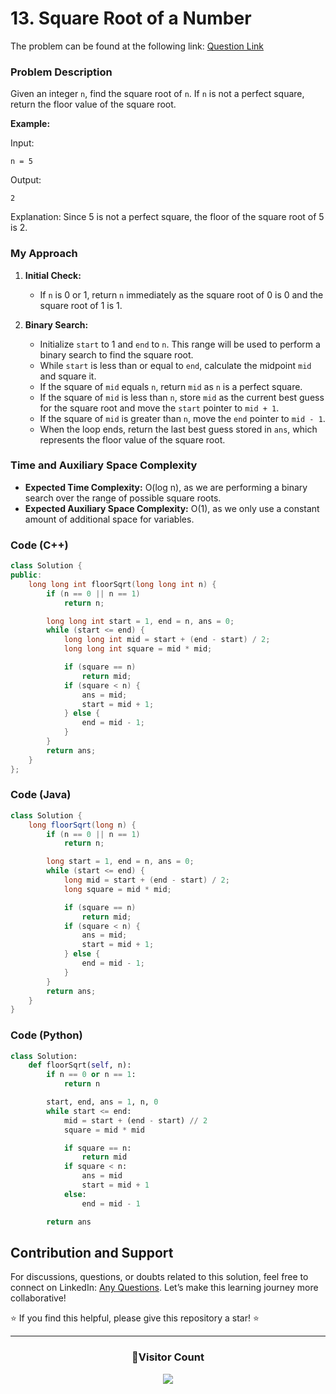 # <b>13. Square Root of a Number</b>

The problem can be found at the following link: [Question Link](https://www.geeksforgeeks.org/problems/square-root/1)

### Problem Description

Given an integer `n`, find the square root of `n`. If `n` is not a perfect square, return the floor value of the square root.

**Example:**

Input:
```
n = 5
```
Output:
```
2
```
Explanation: Since 5 is not a perfect square, the floor of the square root of 5 is 2.

### My Approach

1. **Initial Check:**
   - If `n` is 0 or 1, return `n` immediately as the square root of 0 is 0 and the square root of 1 is 1.

2. **Binary Search:**
   - Initialize `start` to 1 and `end` to `n`. This range will be used to perform a binary search to find the square root.
   - While `start` is less than or equal to `end`, calculate the midpoint `mid` and square it.
   - If the square of `mid` equals `n`, return `mid` as `n` is a perfect square.
   - If the square of `mid` is less than `n`, store `mid` as the current best guess for the square root and move the `start` pointer to `mid + 1`.
   - If the square of `mid` is greater than `n`, move the `end` pointer to `mid - 1`.
   - When the loop ends, return the last best guess stored in `ans`, which represents the floor value of the square root.

### Time and Auxiliary Space Complexity

- **Expected Time Complexity:** O(log n), as we are performing a binary search over the range of possible square roots.
- **Expected Auxiliary Space Complexity:** O(1), as we only use a constant amount of additional space for variables.

### Code (C++)

```cpp
class Solution {
public:
    long long int floorSqrt(long long int n) {
        if (n == 0 || n == 1)
            return n;

        long long int start = 1, end = n, ans = 0;
        while (start <= end) {
            long long int mid = start + (end - start) / 2;
            long long int square = mid * mid;

            if (square == n)
                return mid;
            if (square < n) {
                ans = mid;
                start = mid + 1;
            } else {
                end = mid - 1;
            }
        }
        return ans;
    }
};
```

### Code (Java)

```java
class Solution {
    long floorSqrt(long n) {
        if (n == 0 || n == 1)
            return n;

        long start = 1, end = n, ans = 0;
        while (start <= end) {
            long mid = start + (end - start) / 2;
            long square = mid * mid;

            if (square == n)
                return mid;
            if (square < n) {
                ans = mid;
                start = mid + 1;
            } else {
                end = mid - 1;
            }
        }
        return ans;
    }
}
```

### Code (Python)

```python
class Solution:
    def floorSqrt(self, n): 
        if n == 0 or n == 1:
            return n

        start, end, ans = 1, n, 0
        while start <= end:
            mid = start + (end - start) // 2
            square = mid * mid

            if square == n:
                return mid
            if square < n:
                ans = mid
                start = mid + 1
            else:
                end = mid - 1

        return ans
```

## Contribution and Support

For discussions, questions, or doubts related to this solution, feel free to connect on LinkedIn: [Any Questions](https://www.linkedin.com/in/het-patel-8b110525a/). Let’s make this learning journey more collaborative!

⭐ If you find this helpful, please give this repository a star! ⭐

---

<div align="center">
  <h3><b>📍Visitor Count</b></h3>
</div>

<p align="center">
  <img src="https://profile-counter.glitch.me/Hunterdii/count.svg" />
</p>

